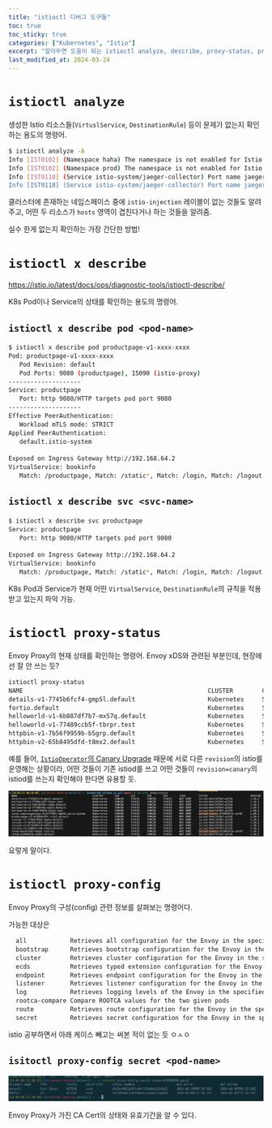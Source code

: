 ```yaml
---
title: "istioctl 디버그 도구들"
toc: true
toc_sticky: true
categories: ["Kubernetes", "Istio"]
excerpt: "알아두면 도움이 되는 istioctl analyze, describe, proxy-status, proxy-config 🛠️"
last_modified_at: 2024-03-24
---
```



# `istioctl analyze`

생성한 Istio 리소스들(`VirtuslService`, `DestinationRule`) 등이 문제가 없는지 확인하는 용도의 명령어.

```bash
$ istioctl analyze -A
Info [IST0102] (Namespace haha) The namespace is not enabled for Istio injection. Run 'kubectl label namespace haha istio-injection=enabled' to enable it, or 'kubectl label namespace haha istio-injection=disabled' to explicitly mark it as not needing injection.
Info [IST0102] (Namespace prod) The namespace is not enabled for Istio injection. Run 'kubectl label namespace prod istio-injection=enabled' to enable it, or 'kubectl label namespace prod istio-injection=disabled' to explicitly mark it as not needing injection.
Info [IST0118] (Service istio-system/jaeger-collector) Port name jaeger-collector-grpc (port: 14250, targetPort: 14250) doesn't follow the naming convention of Istio port.
Info [IST0118] (Service istio-system/jaeger-collector) Port name jaeger-collector-http (port: 14268, targetPort: 14268) doesn't follow the naming convention of Istio port.
```

클러스터에 존재하는 네임스페이스 중에 `istio-injection` 레이블이 없는 것들도 알려주고, 어떤 두 리소스가 `hosts` 영역이 겹친다거나 하는 것들을 알려줌.

실수 한게 없는지 확인하는 가장 간단한 방법!

# `istioctl x describe`

https://istio.io/latest/docs/ops/diagnostic-tools/istioctl-describe/

K8s Pod이나 Service의 상태를 확인하는 용도의 명령어.

## `istioctl x describe pod <pod-name>`

```bash
$ istioctl x describe pod productpage-v1-xxxx-xxxx
Pod: productpage-v1-xxxx-xxxx
   Pod Revision: default
   Pod Ports: 9080 (productpage), 15090 (istio-proxy)
--------------------
Service: productpage
   Port: http 9080/HTTP targets pod port 9080
--------------------
Effective PeerAuthentication:
   Workload mTLS mode: STRICT
Applied PeerAuthentication:
   default.istio-system

Exposed on Ingress Gateway http://192.168.64.2
VirtualService: bookinfo
   Match: /productpage, Match: /static*, Match: /login, Match: /logout, Match: /api/v1/products*
```

## `istioctl x describe svc <svc-name>`

```bash
$ istioctl x describe svc productpage                    
Service: productpage
   Port: http 9080/HTTP targets pod port 9080

Exposed on Ingress Gateway http://192.168.64.2
VirtualService: bookinfo
   Match: /productpage, Match: /static*, Match: /login, Match: /logout, Match: /api/v1/products*
```

K8s Pod과 Service가 현재 어떤 `VirtualService`, `DestinationRule`의 규칙을 적용 받고 있는지 파악 가능.

# `istioctl proxy-status`

Envoy Proxy의 현재 상태를 확인하는 명령어. Envoy xDS와 관련된 부분인데, 현장에선 잘 안 쓰는 듯?

```bash
istioctl proxy-status
NAME                                                   CLUSTER        CDS        LDS        EDS        RDS        ECDS         ISTIOD                      VERSION
details-v1-7745b6fcf4-gmp5l.default                    Kubernetes     SYNCED     SYNCED     SYNCED     SYNCED     NOT SENT     istiod-6b4c7d75b7-4h5f9     1.20.3
fortio.default                                         Kubernetes     SYNCED     SYNCED     SYNCED     SYNCED     NOT SENT     istiod-6b4c7d75b7-4h5f9     1.20.3
helloworld-v1-6b887df7b7-mx57q.default                 Kubernetes     SYNCED     SYNCED     SYNCED     SYNCED     NOT SENT     istiod-6b4c7d75b7-4h5f9     1.20.3
helloworld-v1-77489ccb5f-tbrpr.test                    Kubernetes     SYNCED     SYNCED     SYNCED     SYNCED     NOT SENT     istiod-6b4c7d75b7-4h5f9     1.20.3
httpbin-v1-7b56f9959b-b5grp.default                    Kubernetes     SYNCED     SYNCED     SYNCED     SYNCED     NOT SENT     istiod-6b4c7d75b7-4h5f9     1.20.3
httpbin-v2-65b8495dfd-t8mx2.default                    Kubernetes     SYNCED     SYNCED     SYNCED     SYNCED     NOT SENT     istiod-6b4c7d75b7-4h5f9     1.20.3
```

예를 들어, [`IstioOperator`의 Canary Upgrade](/2024/03/21/istio-revision-and-canary-upgrade/) 때문에 서로 다른 `revision`의 istio를 운영해는 상황이라, 어떤 것들이 기존 istiod를 쓰고 어떤 것들이 `revision=canary`의 istiod를 쓰는지 확인해야 한다면 유용할 듯.

![](/images/development/istio/istio-canary-revision.png)

요렇게 말이다.

# `istioctl proxy-config`

Envoy Proxy의 구성(config) 관련 정보를 살펴보는 명령어다.

가능한 대상은

```bash
  all            Retrieves all configuration for the Envoy in the specified pod
  bootstrap      Retrieves bootstrap configuration for the Envoy in the specified pod
  cluster        Retrieves cluster configuration for the Envoy in the specified pod
  ecds           Retrieves typed extension configuration for the Envoy in the specified pod
  endpoint       Retrieves endpoint configuration for the Envoy in the specified pod
  listener       Retrieves listener configuration for the Envoy in the specified pod
  log            Retrieves logging levels of the Envoy in the specified pod
  rootca-compare Compare ROOTCA values for the two given pods
  route          Retrieves route configuration for the Envoy in the specified pod
  secret         Retrieves secret configuration for the Envoy in the specified pod
```

istio 공부하면서 아래 케이스 빼고는 써본 적이 없는 듯 ㅇㅅㅇ

## `isitoctl proxy-config secret <pod-name>`

![](/images/development/istio/istioctl-proxy-config-ca-cert.png)

Envoy Proxy가 가진 CA Cert의 상태와 유효기간을 알 수 있다.